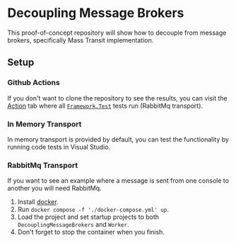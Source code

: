 # Decoupling Message Brokers
This proof-of-concept repository will show how to decouple from message brokers, specifically Mass Transit implementation.
## Setup
### Github Actions
If you don't want to clone the repository to see the results, you can visit the [Action](https://github.com/BornaGajic/decoupling-message-broker/actions) tab where all [`Framework.Test`](https://github.com/BornaGajic/decoupling-message-broker/tree/main/Framework.Test) tests run (RabbitMq transport).
### In Memory Transport
In memory transport is provided by default, you can test the functionality by running code tests in Visual Studio.
### RabbitMq Transport
If you want to see an example where a message is sent from one console to another you will need RabbitMq.
1. Install [docker](https://www.docker.com/products/docker-desktop/).
2. Run `docker compose -f './docker-compose.yml' up`.
3. Load the project and set startup projects to both `DecouplingMessageBrokers` and `Worker`.
4. Don't forget to stop the container when you finish.
